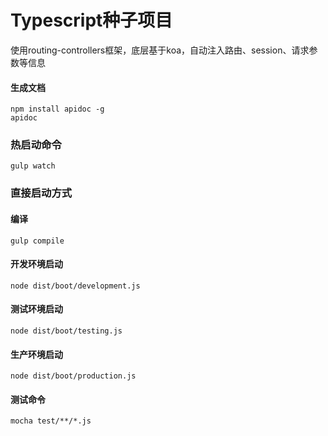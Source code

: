 # Typescript种子项目 
使用routing-controllers框架，底层基于koa，自动注入路由、session、请求参数等信息

#### 生成文档
```
npm install apidoc -g
apidoc
```

### 热启动命令
```
gulp watch
```
### 直接启动方式

#### 编译
```
gulp compile
```

#### 开发环境启动
```
node dist/boot/development.js  
```

#### 测试环境启动
```
node dist/boot/testing.js
```

#### 生产环境启动
```
node dist/boot/production.js  
```

#### 测试命令
```
mocha test/**/*.js